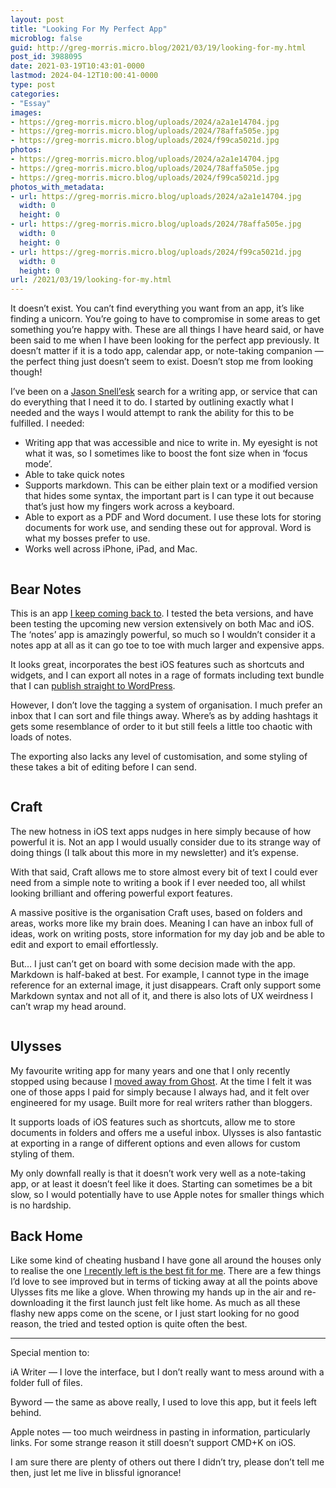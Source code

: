 ```yaml
---
layout: post
title: "Looking For My Perfect App"
microblog: false
guid: http://greg-morris.micro.blog/2021/03/19/looking-for-my.html
post_id: 3988095
date: 2021-03-19T10:43:01-0000
lastmod: 2024-04-12T10:00:41-0000
type: post
categories:
- "Essay"
images:
- https://greg-morris.micro.blog/uploads/2024/a2a1e14704.jpg
- https://greg-morris.micro.blog/uploads/2024/78affa505e.jpg
- https://greg-morris.micro.blog/uploads/2024/f99ca5021d.jpg
photos:
- https://greg-morris.micro.blog/uploads/2024/a2a1e14704.jpg
- https://greg-morris.micro.blog/uploads/2024/78affa505e.jpg
- https://greg-morris.micro.blog/uploads/2024/f99ca5021d.jpg
photos_with_metadata:
- url: https://greg-morris.micro.blog/uploads/2024/a2a1e14704.jpg
  width: 0
  height: 0
- url: https://greg-morris.micro.blog/uploads/2024/78affa505e.jpg
  width: 0
  height: 0
- url: https://greg-morris.micro.blog/uploads/2024/f99ca5021d.jpg
  width: 0
  height: 0
url: /2021/03/19/looking-for-my.html
---
```

<p>It doesn’t exist. You can’t find everything you want from an app, it’s like finding a unicorn. You’re going to have to compromise in some areas to get something you’re happy with. These are all things I have heard said, or have been said to me when I have been looking for the perfect app previously. It doesn’t matter if it is a todo app, calendar app, or note-taking companion — the perfect thing just doesn’t seem to exist. Doesn’t stop me from looking though!</p>
<p>I’ve been on a <a href="https://sixcolors.com/post/2021/03/searching-for-the-perfect-ios-markdown-writing-tool/">Jason Snell’esk</a> search for a writing app, or service that can do everything that I need it to do. I started by outlining exactly what I needed and the ways I would attempt to rank the ability for this to be fulfilled. I needed:</p>
<ul>
<li>Writing app that was accessible and nice to write in. My eyesight is not what it was, so I sometimes like to boost the font size when in ‘focus mode’.</li>
<li>Able to take quick notes</li>
<li>Supports markdown. This can be either plain text or a modified version that hides some syntax, the important part is I can type it out because that’s just how my fingers work across a keyboard.</li>
<li>Able to export as a PDF and Word document. I use these lots for storing documents for work use, and sending these out for approval. Word is what my bosses prefer to use.</li>
<li>Works well across iPhone, iPad, and Mac.</li>
</ul>
<figure class="kg-card kg-image-card"><img class="kg-image" src="https://greg-morris.micro.blog/uploads/2024/a2a1e14704.jpg" alt="" /></figure>
<h2 id="bear-notes">Bear Notes</h2>
<p>This is an app <a href="https://gregmorris.co.uk/blog/i-keep-coming/">I keep coming back to</a>. I tested the beta versions, and have been testing the upcoming new version extensively on both Mac and iOS. The ‘notes’ app is amazingly powerful, so much so I wouldn’t consider it a notes app at all as it can go toe to toe with much larger and expensive apps.</p>
<p>It looks great, incorporates the best iOS features such as shortcuts and widgets, and I can export all notes in a rage of formats including text bundle that I can <a href="https://gregmorris.co.uk/blog/bear-notes-app/">publish straight to WordPress</a>.</p>
<p>However, I don’t love the tagging a system of organisation. I much prefer an inbox that I can sort and file things away. Where’s as by adding hashtags it gets some resemblance of order to it but still feels a little too chaotic with loads of notes.</p>
<p>The exporting also lacks any level of customisation, and some styling of these takes a bit of editing before I can send.</p>
<figure class="kg-card kg-image-card"><img class="kg-image" src="https://greg-morris.micro.blog/uploads/2024/78affa505e.jpg" alt="" /></figure>
<h2 id="craft">Craft</h2>
<p>The new hotness in iOS text apps nudges in here simply because of how powerful it is. Not an app I would usually consider due to its strange way of doing things (I talk about this more in my newsletter) and it’s expense.</p>
<p>With that said, Craft allows me to store almost every bit of text I could ever need from a simple note to writing a book if I ever needed too, all whilst looking brilliant and offering powerful export features.</p>
<p>A massive positive is the organisation Craft uses, based on folders and areas, works more like my brain does. Meaning I can have an inbox full of ideas, work on writing posts, store information for my day job and be able to edit and export to email effortlessly.</p>
<p>But… I just can’t get on board with some decision made with the app. Markdown is half-baked at best. For example, I cannot type in the image reference for an external image, it just disappears. Craft only support some Markdown syntax and not all of it, and there is also lots of UX weirdness I can’t wrap my head around.</p>
<figure class="kg-card kg-image-card"><img class="kg-image" src="https://greg-morris.micro.blog/uploads/2024/f99ca5021d.jpg" alt="" /></figure>
<h2 id="ulysses">Ulysses</h2>
<p>My favourite writing app for many years and one that I only recently stopped using because I <a href="https://gregmorris.co.uk/blog/i-didnt-want/">moved away from Ghost</a>. At the time I felt it was one of those apps I paid for simply because I always had, and it felt over engineered for my usage. Built more for real writers rather than bloggers.</p>
<p>It supports loads of iOS features such as shortcuts, allow me to store documents in folders and offers me a useful inbox. Ulysses is also fantastic at exporting in a range of different options and even allows for custom styling of them.</p>
<p>My only downfall really is that it doesn’t work very well as a note-taking app, or at least it doesn’t feel like it does. Starting can sometimes be a bit slow, so I would potentially have to use Apple notes for smaller things which is no hardship.</p>
<h2 id="back-home">Back Home</h2>
<p>Like some kind of cheating husband I have gone all around the houses only to realise the one <a href="https://twitter.com/GR36/status/1372593179501985794?s=20">I recently left is the best fit for me</a>. There are a few things I’d love to see improved but in terms of ticking away at all the points above Ulysses fits me like a glove. When throwing my hands up in the air and re-downloading it the first launch just felt like home. As much as all these flashy new apps come on the scene, or I just start looking for no good reason, the tried and tested option is quite often the best.</p>
<hr />
<p>Special mention to:</p>
<p>iA Writer — I love the interface, but I don’t really want to mess around with a folder full of files.</p>
<p>Byword — the same as above really, I used to love this app, but it feels left behind.</p>
<p>Apple notes — too much weirdness in pasting in information, particularly links. For some strange reason it still doesn’t support CMD+K on iOS.</p>
<p>I am sure there are plenty of others out there I didn’t try, please don’t tell me then, just let me live in blissful ignorance!</p>
